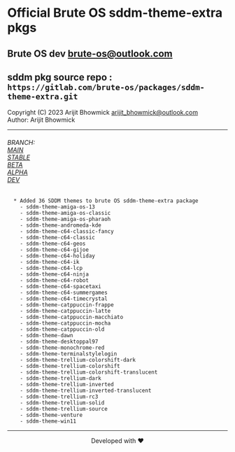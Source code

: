 # Official Brute OS sddm-theme-extra pkgs
Brute OS dev <brute-os@outlook.com>
---
sddm pkg source repo : `https://gitlab.com/brute-os/packages/sddm-theme-extra.git`
---

Copyright (C) 2023 Arijit Bhowmick <arijit_bhowmick@outlook.com> <br>
Author: Arijit Bhowmick <br>

---

<h6>BRANCH: <br>
<a href="https://gitlab.com/brute-os/packages/sddm-theme-extra/-/tree/main">MAIN</a> <br>
<a href="https://gitlab.com/brute-os/packages/sddm-theme-extra/-/tree/stable">STABLE</a> <br>
<a href="https://gitlab.com/brute-os/packages/sddm-theme-extra/-/tree/beta">BETA</a> <br>
<a href="https://gitlab.com/brute-os/packages/sddm-theme-extra/-/tree/alpha">ALPHA</a> <br>
<a href="https://gitlab.com/brute-os/packages/sddm-theme-extra/-/tree/dev">DEV</a> <br>
</h6>


```text
  * Added 36 SDDM themes to brute OS sddm-theme-extra package
    - sddm-theme-amiga-os-13
    - sddm-theme-amiga-os-classic
    - sddm-theme-amiga-os-pharaoh
    - sddm-theme-andromeda-kde
    - sddm-theme-c64-classic-fancy
    - sddm-theme-c64-classic
    - sddm-theme-c64-geos
    - sddm-theme-c64-gijoe
    - sddm-theme-c64-holiday
    - sddm-theme-c64-ik
    - sddm-theme-c64-lcp
    - sddm-theme-c64-ninja
    - sddm-theme-c64-robot
    - sddm-theme-c64-spacetaxi
    - sddm-theme-c64-summergames
    - sddm-theme-c64-timecrystal
    - sddm-theme-catppuccin-frappe
    - sddm-theme-catppuccin-latte
    - sddm-theme-catppuccin-macchiato
    - sddm-theme-catppuccin-mocha
    - sddm-theme-catppuccin-old
    - sddm-theme-dawn
    - sddm-theme-desktoppal97
    - sddm-theme-monochrome-red
    - sddm-theme-terminalstylelogin
    - sddm-theme-trellium-colorshift-dark
    - sddm-theme-trellium-colorshift
    - sddm-theme-trellium-colorshift-translucent
    - sddm-theme-trellium-dark
    - sddm-theme-trellium-inverted
    - sddm-theme-trellium-inverted-translucent
    - sddm-theme-trellium-rc3
    - sddm-theme-trellium-solid
    - sddm-theme-trellium-source
    - sddm-theme-venture
    - sddm-theme-win11
```

<hr>
<p align="center">
Developed with ❤️
</p>
